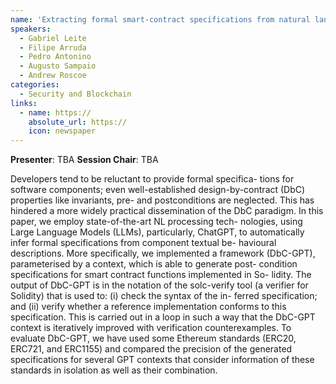 ```yaml
---
name: 'Extracting formal smart-contract specifications from natural language with LLMs'
speakers:
  - Gabriel Leite
  - Filipe Arruda
  - Pedro Antonino
  - Augusto Sampaio
  - Andrew Roscoe
categories:
  - Security and Blockchain
links:
  - name: https://
    absolute_url: https://
    icon: newspaper
---
```


**Presenter**: TBA
**Session Chair**: TBA

Developers tend to be reluctant to provide formal specifica-
tions for software components; even well-established design-by-contract
(DbC) properties like invariants, pre- and postconditions are neglected.
This has hindered a more widely practical dissemination of the DbC
paradigm. In this paper, we employ state-of-the-art NL processing tech-
nologies, using Large Language Models (LLMs), particularly, ChatGPT,
to automatically infer formal specifications from component textual be-
havioural descriptions. More specifically, we implemented a framework
(DbC-GPT), parameterised by a context, which is able to generate post-
condition specifications for smart contract functions implemented in So-
lidity. The output of DbC-GPT is in the notation of the solc-verify tool
(a verifier for Solidity) that is used to: (i) check the syntax of the in-
ferred specification; and (ii) verify whether a reference implementation
conforms to this specification. This is carried out in a loop in such a
way that the DbC-GPT context is iteratively improved with verification
counterexamples. To evaluate DbC-GPT, we have used some Ethereum
standards (ERC20, ERC721, and ERC1155) and compared the precision
of the generated specifications for several GPT contexts that consider
information of these standards in isolation as well as their combination.